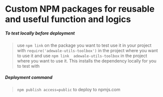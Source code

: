 # Custom NPM packages for reusable and useful function and logics

##### To test locally before deployment

> use `npm link` on the package you want to test
> use it in your project with `require('adewale-utils-toolbox')` in the project where you want to use it and use `npm link  adewale-utils-toolbox` in the project where you want to use it. This installs the dependency locally for you to test with

##### Deployment command

> `npm publish access=public` to deploy to npmjs.com
